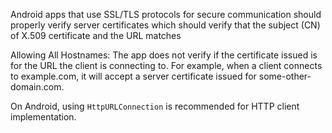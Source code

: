 
Android apps that use SSL/TLS protocols for secure communication should
properly verify server certificates which should verify that the subject
(CN) of X.509 certificate and the URL matches

Allowing All Hostnames: The app does not verify if the certificate
issued is for the URL the client is connecting to. For example, when a
client connects to example.com, it will accept a server certificate
issued for some-other-domain.com.

On Android, using `HttpURLConnection` is recommended for HTTP client
implementation.
